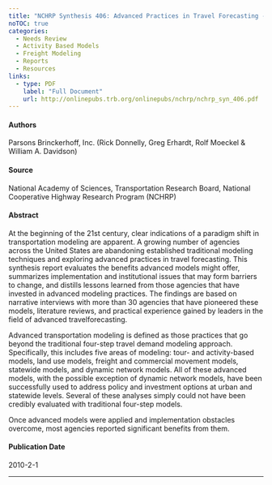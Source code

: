 ```yaml
---
title: "NCHRP Synthesis 406: Advanced Practices in Travel Forecasting - A Synthesis of Highway Practice"
noTOC: true
categories:
  - Needs Review
  - Activity Based Models
  - Freight Modeling
  - Reports
  - Resources
links:
  - type: PDF
    label: "Full Document"
    url: http://onlinepubs.trb.org/onlinepubs/nchrp/nchrp_syn_406.pdf
---
```



#### Authors

Parsons Brinckerhoff, Inc. (Rick Donnelly, Greg Erhardt, Rolf Moeckel & William A. Davidson)

#### Source

National Academy of Sciences, Transportation Research Board, National Cooperative Highway Research Program (NCHRP)

#### Abstract

At the beginning of the 21st century, clear indications of a paradigm shift in transportation modeling are apparent. A growing number of agencies across the United States are abandoning established traditional modeling techniques and exploring advanced practices in travel forecasting. This synthesis report evaluates the benefits advanced models might offer, summarizes implementation and institutional issues that may form barriers to change, and distills lessons learned from those agencies that have invested in advanced modeling practices. The findings are based on narrative interviews with more than 30 agencies that have pioneered these models, literature reviews, and practical experience gained by leaders in the field of advanced travelforecasting.

Advanced transportation modeling is defined as those practices that go beyond the traditional four-step travel demand modeling approach. Specifically, this includes five areas of modeling: tour- and activity-based models, land use models, freight and commercial movement models, statewide models, and dynamic network models. All of these advanced models, with the possible exception of dynamic network models, have been successfully used to address policy and investment options at urban and statewide levels. Several of these analyses simply could not have been credibly evaluated with traditional four-step models.

Once advanced models were applied and implementation obstacles overcome, most agencies reported significant benefits from them.

#### Publication Date

2010-2-1

------------------------------------------------------------------------



